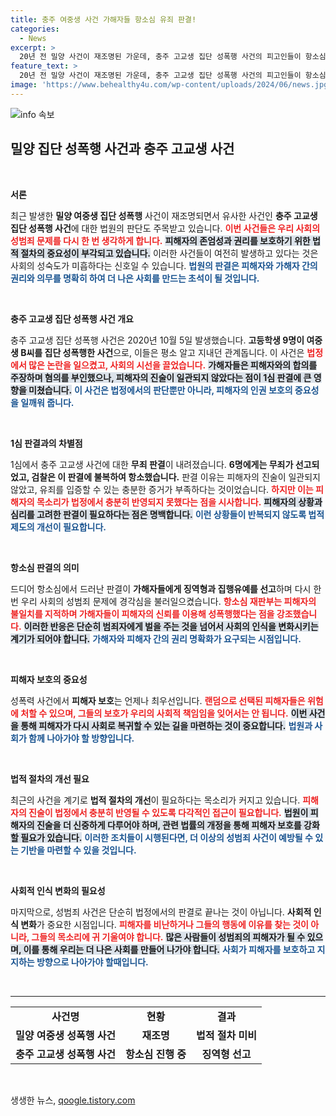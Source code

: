 ```yaml
---
title: 충주 여중생 사건 가해자들 항소심 유죄 판결!
categories:
  - News
excerpt: >
  20년 전 밀양 사건이 재조명된 가운데, 충주 고교생 집단 성폭행 사건의 피고인들이 항소심에서 유죄 판결을 받았다. 1심 무죄 판결이 뒤집히며, 성폭력 피해자에 대한 강압적 행위가 다시 수면 위로 떠올랐다. 클릭 유도하는 충격적인 재판 소식!
feature_text: >
  20년 전 밀양 사건이 재조명된 가운데, 충주 고교생 집단 성폭행 사건의 피고인들이 항소심에서 유죄 판결을 받았다. 1심 무죄 판결이 뒤집히며, 성폭력 피해자에 대한 강압적 행위가 다시 수면 위로 떠올랐다. 클릭 유도하는 충격적인 재판 소식!
image: 'https://www.behealthy4u.com/wp-content/uploads/2024/06/news.jpg'
---
```


<p><img src="https://www.behealthy4u.com/wp-content/uploads/2024/06/news.jpg" alt="info 속보" /></p>

<h2 data-ke-size="size26">밀양 집단 성폭행 사건과 충주 고교생 사건</h2>

<p data-ke-size="size16">&nbsp;</p>

<p><strong>서론</strong></p>

<p>최근 발생한 <b>밀양 여중생 집단 성폭행</b> 사건이 재조명되면서 유사한 사건인 <b>충주 고교생 집단 성폭행 사건</b>에 대한 법원의 판단도 주목받고 있습니다. <b><span style="color: #ee2323;">이번 사건들은 우리 사회의 성범죄 문제를 다시 한 번 생각하게 합니다.</span></b> <b><span style="background-color: #21538527;">피해자의 존엄성과 권리를 보호하기 위한 법적 절차의 중요성이 부각되고 있습니다.</span></b> 이러한 사건들이 여전히 발생하고 있다는 것은 사회의 성숙도가 미흡하다는 신호일 수 있습니다. <b><span style="color: #1a5490;">법원의 판결은 피해자와 가해자 간의 권리와 의무를 명확히 하여 더 나은 사회를 만드는 초석이 될 것입니다.</span></b></p>

<p data-ke-size="size16">&nbsp;</p>

<p><strong>충주 고교생 집단 성폭행 사건 개요</strong></p>

<p>충주 고교생 집단 성폭행 사건은 2020년 10월 5일 발생했습니다. <b>고등학생 9명이 여중생 B씨를 집단 성폭행한 사건</b>으로, 이들은 평소 알고 지내던 관계돕니다. 이 사건은 <b><span style="color: #ee2323;">법정에서 많은 논란을 일으켰고, 사회의 시선을 끌었습니다.</span></b> <b><span style="background-color: #21538527;">가해자들은 피해자와의 합의를 주장하며 혐의를 부인했으나, 피해자의 진술이 일관되지 않았다는 점이 1심 판결에 큰 영향을 미쳤습니다.</span></b> <b><span style="color: #1a5490;">이 사건은 법정에서의 판단뿐만 아니라, 피해자의 인권 보호의 중요성을 일깨워 줍니다.</span></b></p>

<p data-ke-size="size16">&nbsp;</p>

<p><strong>1심 판결과의 차별점</strong></p>

<p>1심에서 충주 고교생 사건에 대한 <b>무죄 판결</b>이 내려졌습니다. <b>6명에게는 무죄가 선고되었고, 검찰은 이 판결에 불복하여 항소했습니다.</b> 판결 이유는 피해자의 진술이 일관되지 않았고, 유죄를 입증할 수 있는 충분한 증거가 부족하다는 것이었습니다. <b><span style="color: #ee2323;">하지만 이는 피해자의 목소리가 법정에서 충분히 반영되지 못했다는 점을 시사합니다.</span></b> <b><span style="background-color: #21538527;">피해자의 상황과 심리를 고려한 판결이 필요하다는 점은 명백합니다.</span></b> <b><span style="color: #1a5490;">이런 상황들이 반복되지 않도록 법적 제도의 개선이 필요합니다.</span></b></p>

<p data-ke-size="size16">&nbsp;</p>

<p><strong>항소심 판결의 의미</strong></p>

<p>드디어 항소심에서 드러난 판결이 <b>가해자들에게 징역형과 집행유예를 선고</b>하며 다시 한 번 우리 사회의 성범죄 문제에 경각심을 불러일으켰습니다. <b><span style="color: #ee2323;">항소심 재판부는 피해자의 불일치를 지적하며 가해자들이 피해자의 신뢰를 이용해 성폭행했다는 점을 강조했습니다.</span></b> <b><span style="background-color: #21538527;">이러한 반응은 단순히 범죄자에게 벌을 주는 것을 넘어서 사회의 인식을 변화시키는 계기가 되어야 합니다.</span></b> <b><span style="color: #1a5490;">가해자와 피해자 간의 권리 명확화가 요구되는 시점입니다.</span></b></p>

<p data-ke-size="size16">&nbsp;</p>

<p><strong>피해자 보호의 중요성</strong></p>

<p>성폭력 사건에서 <b>피해자 보호</b>는 언제나 최우선입니다. <b><span style="color: #ee2323;">랜덤으로 선택된 피해자들은 위험에 처할 수 있으며, 그들의 보호가 우리의 사회적 책임임을 잊어서는 안 됩니다.</span></b> <b><span style="background-color: #21538527;">이번 사건을 통해 피해자가 다시 사회로 복귀할 수 있는 길을 마련하는 것이 중요합니다.</span></b> <b><span style="color: #1a5490;">법원과 사회가 함께 나아가야 할 방향입니다.</span></b></p>

<p data-ke-size="size16">&nbsp;</p>

<p><strong>법적 절차의 개선 필요</strong></p>

<p>최근의 사건을 계기로 <b>법적 절차의 개선</b>이 필요하다는 목소리가 커지고 있습니다. <b><span style="color: #ee2323;">피해자의 진술이 법정에서 충분히 반영될 수 있도록 다각적인 접근이 필요합니다.</span></b> <b><span style="background-color: #21538527;">법원이 피해자의 진술을 더 신중하게 다루어야 하며, 관련 법률의 개정을 통해 피해자 보호를 강화할 필요가 있습니다.</span></b> <b><span style="color: #1a5490;">이러한 조치들이 시행된다면, 더 이상의 성범죄 사건이 예방될 수 있는 기반을 마련할 수 있을 것입니다.</span></b></p>

<p data-ke-size="size16">&nbsp;</p>

<p><strong>사회적 인식 변화의 필요성</strong></p>

<p>마지막으로, 성범죄 사건은 단순히 법정에서의 판결로 끝나는 것이 아닙니다. <b>사회적 인식 변화</b>가 중요한 시점입니다. <b><span style="color: #ee2323;">피해자를 비난하거나 그들의 행동에 이유를 찾는 것이 아니라, 그들의 목소리에 귀 기울여야 합니다.</span></b> <b><span style="background-color: #21538527;">많은 사람들이 성범죄의 피해자가 될 수 있으며, 이를 통해 우리는 더 나은 사회를 만들어 나가야 합니다.</span></b> <b><span style="color: #1a5490;">사회가 피해자를 보호하고 지지하는 방향으로 나아가야 할때입니다.</span></b></p>

<p data-ke-size="size16">&nbsp;</p>

<hr />

<table style="width: 100%;">
  <tbody>
    <tr style="height: 17px;">
      <td style="text-align: center; height: 17px;"><b>사건명</b></td>
      <td style="text-align: center; height: 17px;"><b>현황</b></td>
      <td style="text-align: center; height: 17px;"><b>결과</b></td>
    </tr>
    <tr style="height: 17px;">
      <td style="text-align: center; height: 17px;"><b>밀양 여중생 성폭행 사건</b></td>
      <td style="text-align: center; height: 17px;"><b>재조명</b></td>
      <td style="text-align: center; height: 17px;"><b>법적 절차 미비</b></td>
    </tr>
    <tr style="height: 17px;">
      <td style="text-align: center; height: 17px;"><b>충주 고교생 성폭행 사건</b></td>
      <td style="text-align: center; height: 17px;"><b>항소심 진행 중</b></td>
      <td style="text-align: center; height: 17px;"><b>징역형 선고</b></td>
    </tr>
  </tbody>
</table>

<p data-ke-size="size16">&nbsp;</p>
생생한 뉴스, <a href="https://qoogle.tistory.com" rel="dofollow">qoogle.tistory.com</a>


